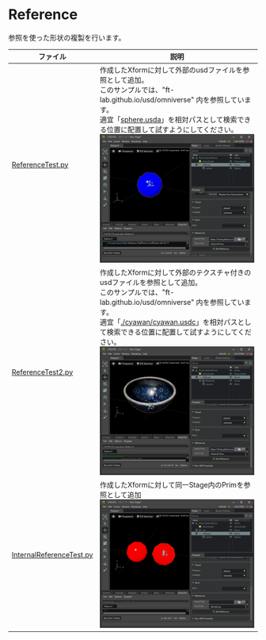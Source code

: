 # Reference

参照を使った形状の複製を行います。     


|ファイル|説明|    
|---|---|    
|[ReferenceTest.py](./ReferenceTest.py)|作成したXformに対して外部のusdファイルを参照として追加。<br>このサンプルでは、"ft-lab.github.io/usd/omniverse" 内を参照しています。<br>適宜「[sphere.usda](./usd/sphere.usda)」を相対パスとして検索できる位置に配置して試すようにしてください。<br>![usd_prim_reference_00.jpg](./images/usd_prim_reference_00.jpg)|    
|[ReferenceTest2.py](./ReferenceTest2.py)|作成したXformに対して外部のテクスチャ付きのusdファイルを参照として追加。<br>このサンプルでは、"ft-lab.github.io/usd/omniverse" 内を参照しています。<br>適宜「[./cyawan/cyawan.usdc](./usd/cyawan/cyawan.usdc)」を相対パスとして検索できる位置に配置して試すようにしてください。<br>![usd_prim_reference_02.jpg](./images/usd_prim_reference_02.jpg)|    
|[InternalReferenceTest.py](./InternalReferenceTest.py)|作成したXformに対して同一Stage内のPrimを参照として追加<br>![usd_prim_reference_01.jpg](./images/usd_prim_reference_01.jpg)|    
